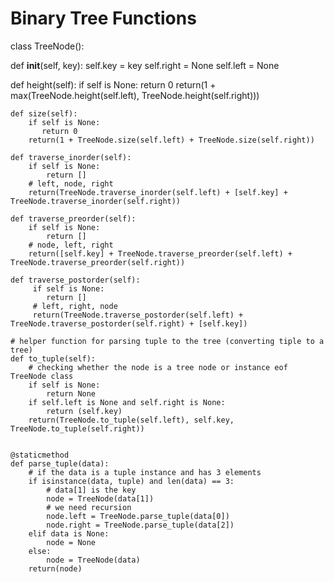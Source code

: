 # Binary Tree Functions


   class TreeNode():
   
   def __init__(self, key):
        self.key = key
        self.right = None
        self.left = None
   
   def height(self):
        if self is None:
           return 0
        return(1 + max(TreeNode.height(self.left), TreeNode.height(self.right)))

    def size(self):
        if self is None:
           return 0
        return(1 + TreeNode.size(self.left) + TreeNode.size(self.right))

    def traverse_inorder(self):
        if self is None:
            return []
        # left, node, right
        return(TreeNode.traverse_inorder(self.left) + [self.key] + TreeNode.traverse_inorder(self.right))

    def traverse_preorder(self):
        if self is None:
            return []
        # node, left, right
        return([self.key] + TreeNode.traverse_preorder(self.left) + TreeNode.traverse_preorder(self.right))

    def traverse_postorder(self):
         if self is None:
            return []
         # left, right, node
         return(TreeNode.traverse_postorder(self.left) + TreeNode.traverse_postorder(self.right) + [self.key])

    # helper function for parsing tuple to the tree (converting tiple to a tree)
    def to_tuple(self):
        # checking whether the node is a tree node or instance eof TreeNode class
        if self is None:
            return None
        if self.left is None and self.right is None:
            return (self.key)
        return(TreeNode.to_tuple(self.left), self.key, TreeNode.to_tuple(self.right))


    @staticmethod
    def parse_tuple(data):
        # if the data is a tuple instance and has 3 elements
        if isinstance(data, tuple) and len(data) == 3:
            # data[1] is the key
            node = TreeNode(data[1])
            # we need recursion
            node.left = TreeNode.parse_tuple(data[0])
            node.right = TreeNode.parse_tuple(data[2])
        elif data is None:
            node = None
        else:
            node = TreeNode(data)
        return(node)

